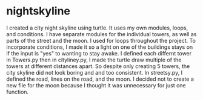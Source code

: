 # nightskyline
I created a city night skyline using turtle. It uses my own modules, loops, and conditions.
  I have separate modules for the individual towers, as well as parts of the street and the moon. I used for loops throughout the project. To incorporate conditions, I made it so a light on one of the buildings stays on if the input is "yes" to wanting to stay awake.
 I defined each differnt tower in Towers.py then in cityliney.py, I made the turtle draw multiple of the towers at different distances apart. So despite only creating 5 towers, the city skyline did not look boring and and too consistent.
  In streetsy.py, I defined the road, lines on the road, and the moon. I decided not to create a new file for the moon because I thought it was unnecessary for just one function.
